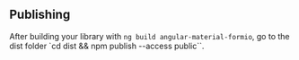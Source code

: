 ## Publishing

After building your library with `ng build angular-material-formio`, go to the dist folder `cd dist && npm publish --access public``.
